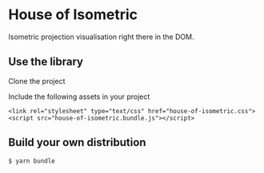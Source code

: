 # House of Isometric
Isometric projection visualisation right there in the DOM.

## Use the library
Clone the project

Include the following assets in your project
```
<link rel="stylesheet" type="text/css" href="house-of-isometric.css">
<script src="house-of-isometric.bundle.js"></script>
```


## Build your own distribution
```
$ yarn bundle
```